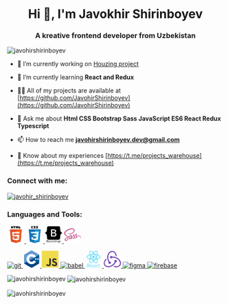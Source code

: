 <h1 align="center">Hi 👋, I'm Javokhir Shirinboyev</h1>
<h3 align="center">A kreative frontend developer from Uzbekistan</h3>
<!-- <img aligin="right" width="400" alt="Coding" src="https://www.google.com/url?sa=i&url=https%3A%2F%2Fgithub.com%2Frudrabarad%2FGifs&psig=AOvVaw08PrF8EYwCNoinxJOqnVUY&ust=1684689335786000&source=images&cd=vfe&ved=0CBEQjRxqFwoTCIDWiY2zhP8CFQAAAAAdAAAAABAR"/> -->

<p align="left"> <img src="https://komarev.com/ghpvc/?username=javohirshirinboyev&label=Profile%20views&color=0e75b6&style=flat" alt="javohirshirinboyev" /> </p>

- 🔭 I’m currently working on [Houzing project](https://github.com/JavohirShirinboyev/houzing.git)

- 🌱 I’m currently learning **React and Redux**

- 👨‍💻 All of my projects are available at [https://github.com/JavohirShirinboyev](https://github.com/JavohirShirinboyev)

- 💬 Ask me about **Html CSS Bootstrap Sass JavaScript ES6 React Redux Typescript**

- 📫 How to reach me **javohirshirinboyev.dev@gmail.com**

- 📄 Know about my experiences [https://t.me/projects_warehouse](https://t.me/projects_warehouse)

<h3 align="left">Connect with me:</h3>
<p align="left">
<a href="https://www.leetcode.com/javohir_shirinboyev" target="blank"><img align="center" src="https://raw.githubusercontent.com/rahuldkjain/github-profile-readme-generator/master/src/images/icons/Social/leet-code.svg" alt="javohir_shirinboyev" height="30" width="40" /></a>
</p>

<h3 align="left">Languages and Tools:</h3>
<p align="left"> 
<a href="https://www.w3.org/html/" target="_blank" rel="noreferrer"> <img src="https://raw.githubusercontent.com/devicons/devicon/master/icons/html5/html5-original-wordmark.svg" alt="html5" width="40" height="40"/> </a>
<a href="https://www.w3schools.com/css/" target="_blank" rel="noreferrer"> <img src="https://raw.githubusercontent.com/devicons/devicon/master/icons/css3/css3-original-wordmark.svg" alt="css3" width="40" height="40"/> </a>
<a href="https://getbootstrap.com" target="_blank" rel="noreferrer"> <img src="https://raw.githubusercontent.com/devicons/devicon/master/icons/bootstrap/bootstrap-plain-wordmark.svg" alt="bootstrap" width="40" height="40"/> </a>
<a href="https://sass-lang.com" target="_blank" rel="noreferrer"> <img src="https://raw.githubusercontent.com/devicons/devicon/master/icons/sass/sass-original.svg" alt="sass" width="40" height="40"/> </a> </p>
<a href="https://git-scm.com/" target="_blank" rel="noreferrer"> <img src="https://www.vectorlogo.zone/logos/git-scm/git-scm-icon.svg" alt="git" width="40" height="40"/> </a> 
<a href="https://www.w3schools.com/cpp/" target="_blank" rel="noreferrer"> <img src="https://raw.githubusercontent.com/devicons/devicon/master/icons/cplusplus/cplusplus-original.svg" alt="cplusplus" width="40" height="40"/> </a>
<a href="https://developer.mozilla.org/en-US/docs/Web/JavaScript" target="_blank" rel="noreferrer"> <img src="https://raw.githubusercontent.com/devicons/devicon/master/icons/javascript/javascript-original.svg" alt="javascript" width="40" height="40"/>   
<a href="https://babeljs.io/" target="_blank" rel="noreferrer"> <img src="https://www.vectorlogo.zone/logos/babeljs/babeljs-icon.svg" alt="babel" width="40" height="40"/> </a> 
</a> <a href="https://reactjs.org/" target="_blank" rel="noreferrer"> <img src="https://raw.githubusercontent.com/devicons/devicon/master/icons/react/react-original-wordmark.svg" alt="react" width="40" height="40"/> 
</a> <a href="https://redux.js.org" target="_blank" rel="noreferrer"> <img src="https://raw.githubusercontent.com/devicons/devicon/master/icons/redux/redux-original.svg" alt="redux" width="40" height="40"/> </a> 
<a href="https://www.figma.com/" target="_blank" rel="noreferrer"> <img src="https://www.vectorlogo.zone/logos/figma/figma-icon.svg" alt="figma" width="40" height="40"/> 
</a> <a href="https://firebase.google.com/" target="_blank" rel="noreferrer"> <img src="https://www.vectorlogo.zone/logos/firebase/firebase-icon.svg" alt="firebase" width="40" height="40"/> </a> 
<p><img align="left" src="https://github-readme-stats.vercel.app/api/top-langs?username=javohirshirinboyev&show_icons=true&locale=en&layout=compact" alt="javohirshirinboyev" /></p>

<p>&nbsp;<img align="center" src="https://github-readme-stats.vercel.app/api?username=javohirshirinboyev&show_icons=true&locale=en" alt="javohirshirinboyev" /></p>

<p><img align="center" src="https://github-readme-streak-stats.herokuapp.com/?user=javohirshirinboyev&" alt="javohirshirinboyev" /></p>
